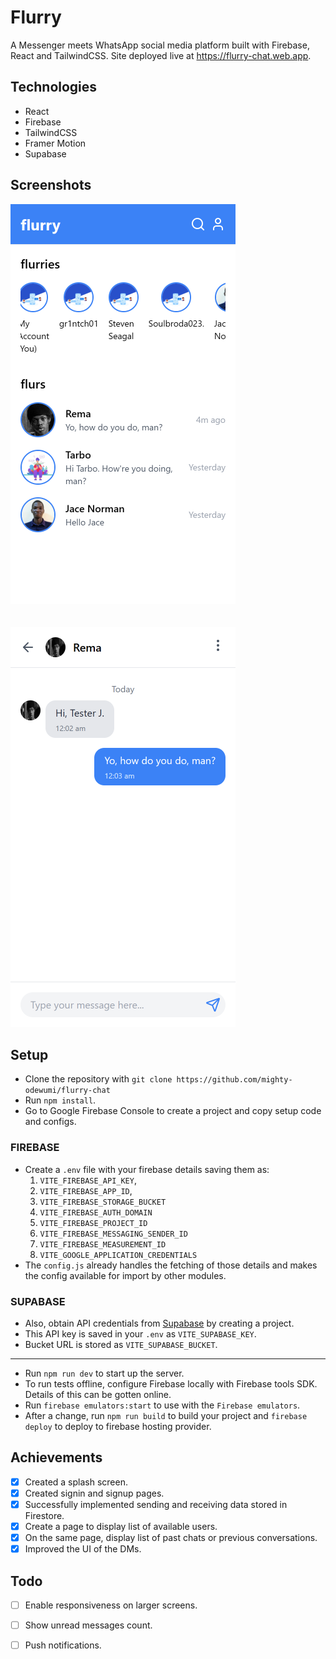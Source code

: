 # Flurry

A Messenger meets WhatsApp social media platform built with Firebase, React and TailwindCSS. Site deployed live at https://flurry-chat.web.app.

## Technologies

* React
* Firebase
* TailwindCSS
* Framer Motion
* Supabase

## Screenshots
![Conversations List](./src/assets/demos/flurry-conversations3.png)
<br>
<br>
<br>
![Direct Messages](./src/assets/demos/flurry-messages2.png)


## Setup
* Clone the repository with ```git clone https://github.com/mighty-odewumi/flurry-chat```
* Run ```npm install```.
* Go to Google Firebase Console to create a project and copy setup code and configs.
### FIREBASE
* Create a ```.env``` file with your firebase details saving them as:
  1. ```VITE_FIREBASE_API_KEY```, 
  2. ```VITE_FIREBASE_APP_ID```,
  3. ```VITE_FIREBASE_STORAGE_BUCKET```
  4. ```VITE_FIREBASE_AUTH_DOMAIN```
  5. ```VITE_FIREBASE_PROJECT_ID```
  6. ```VITE_FIREBASE_MESSAGING_SENDER_ID```
  7. ```VITE_FIREBASE_MEASUREMENT_ID```
  8. ```VITE_GOOGLE_APPLICATION_CREDENTIALS```
* The ```config.js``` already handles the fetching of those details and makes the config available for import by other modules.

### SUPABASE
* Also, obtain API credentials from [Supabase](https://supabase.com) by creating a project.
* This API key is saved in your ```.env``` as ```VITE_SUPABASE_KEY```.
* Bucket URL is stored as ```VITE_SUPABASE_BUCKET```.

----

* Run ```npm run dev``` to start up the server.
* To run tests offline, configure Firebase locally with Firebase tools SDK. Details of this can be gotten online.
* Run ```firebase emulators:start``` to use with the ```Firebase emulators```.
* After a change, run ```npm run build``` to build your project and ```firebase deploy``` to deploy to firebase hosting provider.


## Achievements
+ [x] Created a splash screen.
+ [x] Created signin and signup pages.
+ [x] Successfully implemented sending and receiving data stored in Firestore.
+ [x] Create a page to display list of available users.
+ [x] On the same page, display list of past chats or previous conversations. 
+ [x] Improved the UI of the DMs.

## Todo

+ [ ] Enable responsiveness on larger screens.
+ [ ] Show unread messages count.
+ [ ] Push notifications.
  